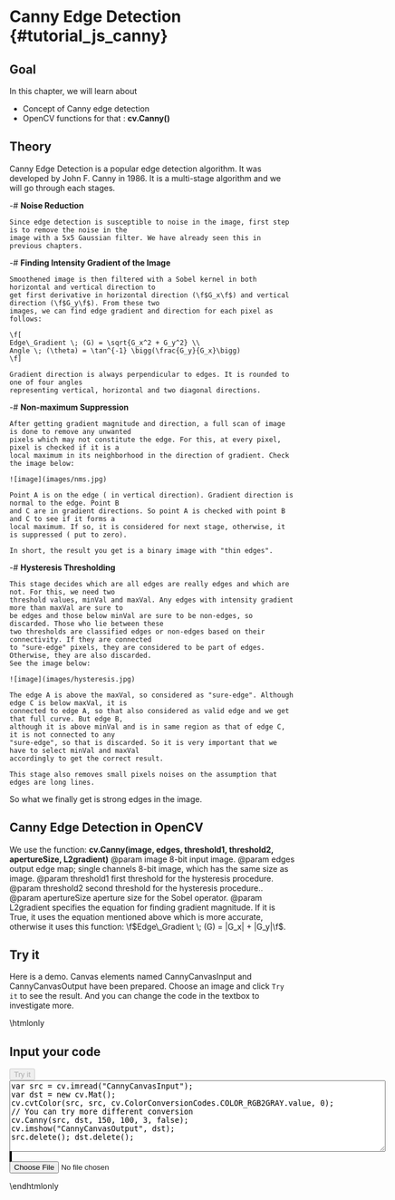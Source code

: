 Canny Edge Detection {#tutorial_js_canny}
====================

Goal
----

In this chapter, we will learn about

-   Concept of Canny edge detection
-   OpenCV functions for that : **cv.Canny()**

Theory
------

Canny Edge Detection is a popular edge detection algorithm. It was developed by John F. Canny in
1986. It is a multi-stage algorithm and we will go through each stages.

-#  **Noise Reduction**

    Since edge detection is susceptible to noise in the image, first step is to remove the noise in the
    image with a 5x5 Gaussian filter. We have already seen this in previous chapters.

-#  **Finding Intensity Gradient of the Image**

    Smoothened image is then filtered with a Sobel kernel in both horizontal and vertical direction to
    get first derivative in horizontal direction (\f$G_x\f$) and vertical direction (\f$G_y\f$). From these two
    images, we can find edge gradient and direction for each pixel as follows:

    \f[
    Edge\_Gradient \; (G) = \sqrt{G_x^2 + G_y^2} \\
    Angle \; (\theta) = \tan^{-1} \bigg(\frac{G_y}{G_x}\bigg)
    \f]

    Gradient direction is always perpendicular to edges. It is rounded to one of four angles
    representing vertical, horizontal and two diagonal directions.

-#  **Non-maximum Suppression**

    After getting gradient magnitude and direction, a full scan of image is done to remove any unwanted
    pixels which may not constitute the edge. For this, at every pixel, pixel is checked if it is a
    local maximum in its neighborhood in the direction of gradient. Check the image below:

    ![image](images/nms.jpg)

    Point A is on the edge ( in vertical direction). Gradient direction is normal to the edge. Point B
    and C are in gradient directions. So point A is checked with point B and C to see if it forms a
    local maximum. If so, it is considered for next stage, otherwise, it is suppressed ( put to zero).

    In short, the result you get is a binary image with "thin edges".

-#  **Hysteresis Thresholding**

    This stage decides which are all edges are really edges and which are not. For this, we need two
    threshold values, minVal and maxVal. Any edges with intensity gradient more than maxVal are sure to
    be edges and those below minVal are sure to be non-edges, so discarded. Those who lie between these
    two thresholds are classified edges or non-edges based on their connectivity. If they are connected
    to "sure-edge" pixels, they are considered to be part of edges. Otherwise, they are also discarded.
    See the image below:

    ![image](images/hysteresis.jpg)

    The edge A is above the maxVal, so considered as "sure-edge". Although edge C is below maxVal, it is
    connected to edge A, so that also considered as valid edge and we get that full curve. But edge B,
    although it is above minVal and is in same region as that of edge C, it is not connected to any
    "sure-edge", so that is discarded. So it is very important that we have to select minVal and maxVal
    accordingly to get the correct result.

    This stage also removes small pixels noises on the assumption that edges are long lines.

So what we finally get is strong edges in the image.

Canny Edge Detection in OpenCV
------------------------------

We use the function: **cv.Canny(image, edges, threshold1, threshold2, apertureSize, L2gradient)** 
@param image         8-bit input image.
@param edges         output edge map; single channels 8-bit image, which has the same size as image.
@param threshold1    first threshold for the hysteresis procedure.
@param threshold2    second threshold for the hysteresis procedure..
@param apertureSize  aperture size for the Sobel operator.
@param L2gradient    specifies the equation for finding gradient
magnitude. If it is True, it uses the equation mentioned above which is more accurate, otherwise it uses this function: \f$Edge\_Gradient \; (G) = |G_x| + |G_y|\f$. 

Try it
------

Here is a demo. Canvas elements named CannyCanvasInput and CannyCanvasOutput have been prepared. Choose an image and
click `Try it` to see the result. And you can change the code in the textbox to investigate more.

\htmlonly
<!DOCTYPE html>
<head>
<style>
canvas {
    border: 1px solid black;
}
</style>
</head>
<body>
<div id="CannyCodeArea">
<h2>Input your code</h2>
<button id="CannyTryIt" disabled="true" onclick="CannyExecuteCode()">Try it</button><br>
<textarea rows="8" cols="80" id="CannyTestCode" spellcheck="false">
var src = cv.imread("CannyCanvasInput");
var dst = new cv.Mat();
cv.cvtColor(src, src, cv.ColorConversionCodes.COLOR_RGB2GRAY.value, 0);
// You can try more different conversion
cv.Canny(src, dst, 150, 100, 3, false);
cv.imshow("CannyCanvasOutput", dst);
src.delete(); dst.delete();
</textarea>
</div>
<div id="CannyShowcase">
    <div>
        <canvas id="CannyCanvasInput"></canvas>
        <canvas id="CannyCanvasOutput"></canvas>
    </div>
    <input type="file" id="CannyInput" name="file" />
</div>
<script src="utils.js"></script>
<script async src="opencv.js" id="opencvjs"></script>
<script>
function CannyExecuteCode() {
    var CannyText = document.getElementById("CannyTestCode").value;
    eval(CannyText);
}

loadImageToCanvas("lena.jpg", "CannyCanvasInput");
var CannyInputElement = document.getElementById("CannyInput");
CannyInputElement.addEventListener("change", CannyHandleFiles, false);
function CannyHandleFiles(e) {
    var CannyUrl = URL.createObjectURL(e.target.files[0]);
    loadImageToCanvas(CannyUrl, "CannyCanvasInput");
}
document.getElementById("opencvjs").onload = function() {
    document.getElementById("CannyTryIt").disabled = false;
};
</script>
</body>
\endhtmlonly
